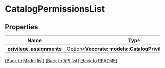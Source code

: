 # CatalogPermissionsList

## Properties

Name | Type | Description | Notes
------------ | ------------- | ------------- | -------------
**privilege_assignments** | Option<[**Vec<crate::models::CatalogPrivilegeAssignment>**](CatalogPrivilegeAssignment.md)> |  | [optional]

[[Back to Model list]](../README.md#documentation-for-models) [[Back to API list]](../README.md#documentation-for-api-endpoints) [[Back to README]](../README.md)


